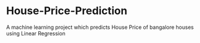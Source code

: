 # House-Price-Prediction
A machine learning project which predicts House Price of bangalore houses using Linear Regression

